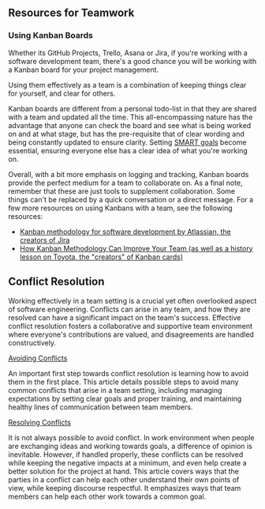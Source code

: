 ## Resources for Teamwork



### Using Kanban Boards

Whether its GitHub Projects, Trello, Asana or Jira, if you're working with a software development team, there's a good chance you will be working with a Kanban board for your project management.

Using them effectively as a team is a combination of keeping things clear for yourself, and clear for others.

Kanban boards are different from a personal todo-list in that they are shared with a team and updated all the time. This all-encompassing nature has the advantage that anyone can check the board and see what is being worked on and at what stage, but has the pre-requisite that of clear wording and being constantly updated to ensure clarity. Setting [SMART goals](https://www.atlassian.com/blog/productivity/how-to-write-smart-goals) become essential, ensuring everyone else has a clear idea of what you're working on.

Overall, with a bit more emphasis on logging and tracking, Kanban boards provide the perfect medium for a team to collaborate on. As a final note, remember that these are just tools to supplement collaboration. Some things can't be replaced by a quick conversation or a direct message. For a few more resources on using Kanbans with a team, see the following resources:

- [Kanban methodology for software development by Atlassian, the creators of Jira](https://www.atlassian.com/agile/kanban)
- [How Kanban Methodology Can Improve Your Team (as well as a history lesson on Toyota, the "creators" of Kanban cards)](https://www.lucidchart.com/blog/how-kanban-methodology-can-improve-your-team)

## Conflict Resolution

Working effectively in a team setting is a crucial yet often overlooked aspect of software engineering. Conflicts can arise in any team, and how they are resolved can have a significant impact on the team's success. Effective conflict resolution fosters a collaborative and supportive team environment where everyone's contributions are valued, and disagreements are handled constructively.

[Avoiding Conflicts](https://dev.to/codesphere/resolving-conflicts-within-your-dev-team-1hfh)

An important first step towards conflict resolution is learning how to avoid them in the first place. This article details possible steps to avoid many common conflicts that arise in a team setting, including managing expectations by setting clear goals and proper training, and maintaining healthy lines of communication between team members.

[Resolving Conflicts](https://ca.indeed.com/career-advice/career-development/conflict-resolution-at-work)

It is not always possible to avoid conflict. In work environment when people are exchanging ideas and working towards goals, a difference of opinion is inevitable. However, if handled properly, these conflicts can be resolved while keeping the negative impacts at a minimum, and even help create a better solution for the project at hand. This article covers ways that the parties in a conflict can help each other understand their own points of view, while keeping discourse respectful. It emphasizes ways that team members can help each other work towards a common goal.

